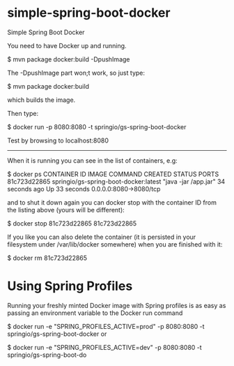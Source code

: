 # simple-spring-boot-docker
Simple Spring Boot Docker 


You need to have Docker up and running.

$ mvn package docker:build -DpushImage

The -DpushImage part won;t work, so just type:

$ mvn package docker:build

which builds the image.

Then type:

$ docker run -p 8080:8080 -t springio/gs-spring-boot-docker

Test by browsing to localhost:8080


------------------

When it is running you can see in the list of containers, e.g:

$ docker ps
CONTAINER ID        IMAGE                             COMMAND                CREATED             STATUS              PORTS     
81c723d22865        springio/gs-spring-boot-docker:latest   "java -jar /app.jar"   34 seconds ago      Up 33 seconds       0.0.0.0:8080->8080/tcp 

and to shut it down again you can docker stop with the container ID from the listing above (yours will be different):

$ docker stop 81c723d22865
81c723d22865



If you like you can also delete the container (it is persisted in your filesystem under /var/lib/docker somewhere) when you are finished with it:

$ docker rm 81c723d22865


Using Spring Profiles
=====================

Running your freshly minted Docker image with Spring profiles is as easy as passing an environment variable to the Docker run command

$ docker run -e "SPRING_PROFILES_ACTIVE=prod" -p 8080:8080 -t springio/gs-spring-boot-docker
or

$ docker run -e "SPRING_PROFILES_ACTIVE=dev" -p 8080:8080 -t springio/gs-spring-boot-do


